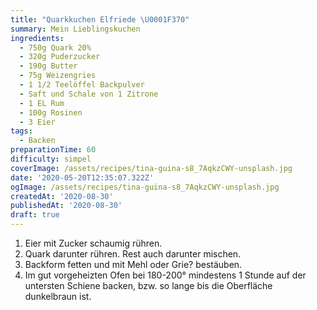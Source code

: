 ```yaml
---
title: "Quarkkuchen Elfriede \U0001F370"
summary: Mein Lieblingskuchen
ingredients:
  - 750g Quark 20%
  - 320g Puderzucker
  - 190g Butter
  - 75g Weizengries
  - 1 1/2 Teelöffel Backpulver
  - Saft und Schale von 1 Zitrone
  - 1 EL Rum
  - 100g Rosinen
  - 3 Eier
tags:
  - Backen
preparationTime: 60
difficulty: simpel
coverImage: /assets/recipes/tina-guina-s8_7AqkzCWY-unsplash.jpg
date: '2020-05-20T12:35:07.322Z'
ogImage: /assets/recipes/tina-guina-s8_7AqkzCWY-unsplash.jpg
createdAt: '2020-08-30'
publishedAt: '2020-08-30'
draft: true
---
```


1. Eier mit Zucker schaumig rühren.
2. Quark darunter rühren. Rest auch darunter mischen.
3. Backform fetten und mit Mehl oder Grie? bestäuben.
4. Im gut vorgeheizten Ofen bei 180-200° mindestens 1 Stunde auf der untersten Schiene backen, bzw. so lange bis die Oberfläche dunkelbraun ist.
